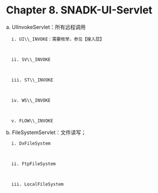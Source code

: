# Chapter 8. SNADK-UI-Servlet

  a. UIInvokeServlet：所有远程调用



      i. UI\\_INVOKE：需要枚举，参见【接入层】



      ii. SV\\_INVOKE



      iii. ST\\_INVOKE



      iv. WS\\_INVOKE



      v. FLOW\\_INVOKE



  b. FileSystemServlet：文件读写；



      i. DxFileSystem



      ii. FtpFileSystem



      iii. LocalFileSystem



